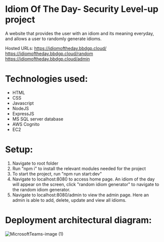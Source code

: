 # Idiom Of The Day- Security Level-up project

A website that provides the user with an idiom and its meaning everyday, and allows a user to randomly generate idioms.

Hosted URLs:
https://idiomoftheday.bbdgp.cloud/
https://idiomoftheday.bbdgp.cloud/random
https://idiomoftheday.bbdgp.cloud/admin

# Technologies used:
- HTML
- CSS
- Javascript
- NodeJS
- ExpressJS
- MS SQL server database
- AWS Cognito
- EC2

# Setup:
1. Navigate to root folder
2. Run "npm i" to install the relevant modules needed for the project
3. To start the project, run "npm run start:dev"
4. Navigate to localhost:8080 to access home page. An idiom of the day will appear on the screen, click "random idiom generator" to navigate to the random idiom generator.
5. Navigate to localhost:8080/admin to view the admin page. Here an admin is able to add, delete, update and view all idioms.

# Deployment architectural diagram:
![MicrosoftTeams-image (1)](https://user-images.githubusercontent.com/103030310/178746563-9ca0058b-c332-430f-8fcc-dcb41585f541.png)
